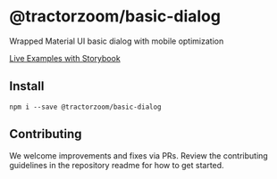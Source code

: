 # @tractorzoom/basic-dialog

Wrapped Material UI basic dialog with mobile optimization

[Live Examples with Storybook](https://tractorzoom.github.io/component-library/?path=/story/basic-dialog)

## Install

```
npm i --save @tractorzoom/basic-dialog
```

## Contributing

We welcome improvements and fixes via PRs. Review the contributing guidelines in the repository readme for how to get started.
